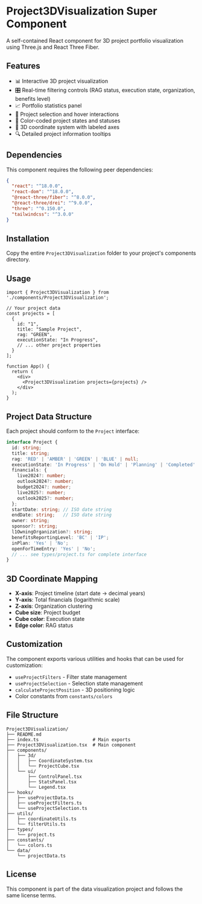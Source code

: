 # Project3DVisualization Super Component

A self-contained React component for 3D project portfolio visualization using Three.js and React Three Fiber.

## Features

- 📊 Interactive 3D project visualization
- 🎛️ Real-time filtering controls (RAG status, execution state, organization, benefits level)
- 📈 Portfolio statistics panel
- 🎯 Project selection and hover interactions
- 🌈 Color-coded project states and statuses
- 📐 3D coordinate system with labeled axes
- 🔍 Detailed project information tooltips

## Dependencies

This component requires the following peer dependencies:

```json
{
  "react": "^18.0.0",
  "react-dom": "^18.0.0",
  "@react-three/fiber": "^8.0.0",
  "@react-three/drei": "^9.0.0",
  "three": "^0.150.0",
  "tailwindcss": "^3.0.0"
}
```

## Installation

Copy the entire `Project3DVisualization` folder to your project's components directory.

## Usage

```tsx
import { Project3DVisualization } from './components/Project3DVisualization';

// Your project data
const projects = [
  {
    id: "1",
    title: "Sample Project",
    rag: "GREEN",
    executionState: "In Progress",
    // ... other project properties
  }
];

function App() {
  return (
    <div>
      <Project3DVisualization projects={projects} />
    </div>
  );
}
```

## Project Data Structure

Each project should conform to the `Project` interface:

```typescript
interface Project {
  id: string;
  title: string;
  rag: 'RED' | 'AMBER' | 'GREEN' | 'BLUE' | null;
  executionState: 'In Progress' | 'On Hold' | 'Planning' | 'Completed' | null;
  financials: {
    live2024?: number;
    outlook2024?: number;
    budget2024?: number;
    live2025?: number;
    outlook2025?: number;
  };
  startDate: string; // ISO date string
  endDate: string;   // ISO date string
  owner: string;
  sponsor?: string;
  l1OwningOrganization?: string;
  benefitsReportingLevel: 'BC' | 'IP';
  inPlan: 'Yes' | 'No';
  openForTimeEntry: 'Yes' | 'No';
  // ... see types/project.ts for complete interface
}
```

## 3D Coordinate Mapping

- **X-axis**: Project timeline (start date → decimal years)
- **Y-axis**: Total financials (logarithmic scale)
- **Z-axis**: Organization clustering
- **Cube size**: Project budget
- **Cube color**: Execution state
- **Edge color**: RAG status

## Customization

The component exports various utilities and hooks that can be used for customization:

- `useProjectFilters` - Filter state management
- `useProjectSelection` - Selection state management
- `calculateProjectPosition` - 3D positioning logic
- Color constants from `constants/colors`

## File Structure

```
Project3DVisualization/
├── README.md
├── index.ts                    # Main exports
├── Project3DVisualization.tsx  # Main component
├── components/
│   ├── 3d/
│   │   ├── CoordinateSystem.tsx
│   │   └── ProjectCube.tsx
│   └── ui/
│       ├── ControlPanel.tsx
│       ├── StatsPanel.tsx
│       └── Legend.tsx
├── hooks/
│   ├── useProjectData.ts
│   ├── useProjectFilters.ts
│   └── useProjectSelection.ts
├── utils/
│   ├── coordinateUtils.ts
│   └── filterUtils.ts
├── types/
│   └── project.ts
├── constants/
│   └── colors.ts
└── data/
    └── projectData.ts
```

## License

This component is part of the data visualization project and follows the same license terms.